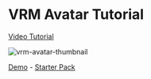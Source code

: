 # VRM Avatar Tutorial

[Video Tutorial](https://www.youtube.com/watch?v=6MP48RFhe2Y)

![vrm-avatar-thumbnail](https://github.com/user-attachments/assets/29e8ea14-56c0-47af-a632-55f09a571d6c)

[Demo](https://vrm.wawasensei.dev/) - [Starter Pack](https://github.com/wass08/r3f-vrm-starter)

